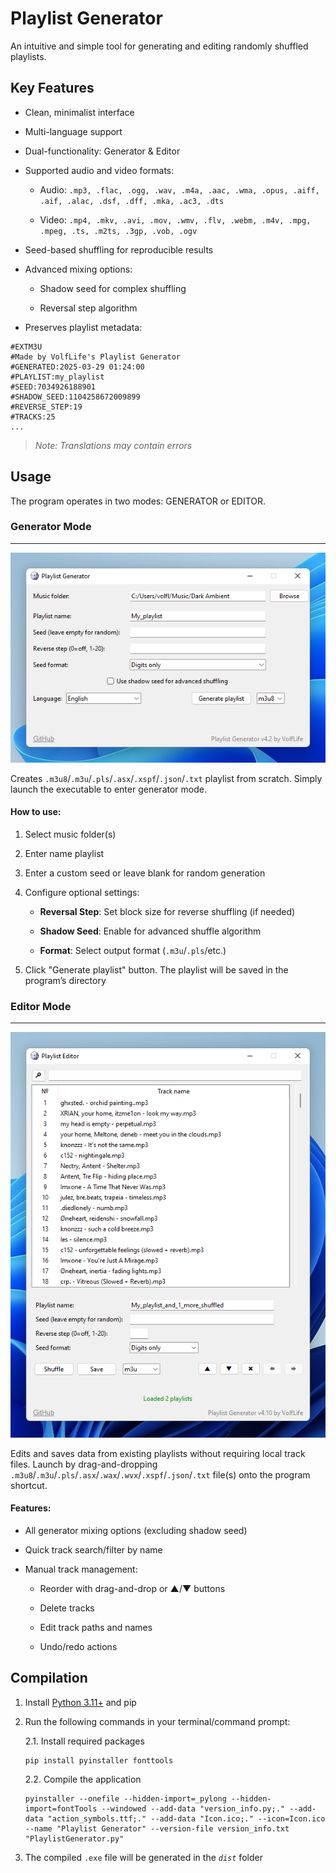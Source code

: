 # Playlist Generator

An intuitive and simple tool for generating and editing randomly shuffled playlists.

## Key Features

* Clean, minimalist interface

* Multi-language support

* Dual-functionality: Generator & Editor

* Supported audio and video formats:

	* Audio:	`.mp3, .flac, .ogg, .wav, .m4a, .aac, .wma, .opus, .aiff, .aif, .alac, .dsf, .dff, .mka, .ac3, .dts`

	* Video: 	`.mp4, .mkv, .avi, .mov, .wmv, .flv, .webm, .m4v, .mpg, .mpeg, .ts, .m2ts, .3gp, .vob, .ogv`

* Seed-based shuffling for reproducible results

* Advanced mixing options:

	* Shadow seed for complex shuffling

	* Reversal step algorithm

* Preserves playlist metadata:

```
#EXTM3U
#Made by VolfLife's Playlist Generator
#GENERATED:2025-03-29 01:24:00
#PLAYLIST:my_playlist
#SEED:7034926188901
#SHADOW_SEED:1104258672009899
#REVERSE_STEP:19
#TRACKS:25
...
```

>*Note: Translations may contain errors*

## Usage

The program operates in two modes: GENERATOR or EDITOR.


### Generator Mode
___

![Generator Interface](https://github.com/VolfLife/Playlist-Generator/blob/main/screenshots/generator_img.png)

Creates `.m3u8`/`.m3u`/`.pls`/`.asx`/`.xspf`/`.json`/`.txt` playlist from scratch. Simply launch the executable to enter generator mode.

#### How to use:

1. Select music folder(s)

2. Enter name playlist

3. Enter a custom seed or leave blank for random generation

4. Configure optional settings:

	- **Reversal Step**: Set block size for reverse shuffling (if needed)

 	- **Shadow Seed**: Enable for advanced shuffle algorithm 

	- **Format**: Select output format (`.m3u`/`.pls`/etc.)

5. Click "Generate playlist" button. The playlist will be saved in the program’s directory

### Editor Mode
___

![Editor Interface](https://github.com/VolfLife/Playlist-Generator/blob/main/screenshots/editor_img.png)

Edits and saves data from existing playlists without requiring local track files. Launch by drag-and-dropping `.m3u8`/`.m3u`/`.pls`/`.asx`/`.wax`/`.wvx`/`.xspf`/`.json`/`.txt` file(s) onto the program shortcut.

#### Features:

* All generator mixing options (excluding shadow seed)

* Quick track search/filter by name

* Manual track management:

	* Reorder with drag-and-drop or ▲/▼ buttons

  	* Delete tracks

	* Edit track paths and names
	
	* Undo/redo actions

## Compilation

1. Install [Python 3.11+](https://www.python.org/downloads/windows/) and pip

2. Run the following commands in your terminal/command prompt:

	2.1. Install required packages
	```
	pip install pyinstaller fonttools
	```

 	2.2. Compile the application
	```
	pyinstaller --onefile --hidden-import=_pylong --hidden-import=fontTools --windowed --add-data "version_info.py;." --add-data "action_symbols.ttf;." --add-data "Icon.ico;." --icon=Icon.ico --name "Playlist Generator" --version-file version_info.txt "PlaylistGenerator.py"
	```

 3. The compiled `.exe` file will be generated in the *`dist`* folder
